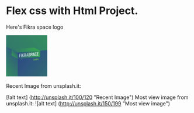 # Flex css with Html Project.

Here's Fikra space logo
 
[![N|](https://github.com/Hussein-Net91/Flex/blob/master/assest/logo.png)](https://github.com/Hussein-Net91/Flex/blob/master/assest/logo.png)

Recent Image from unsplash.it:

[!alt text] (http://unsplash.it/100/120 "Recent Image")
Most view image from unsplash.it:
![alt text] (http://unsplash.it/150/199 "Most view image")
